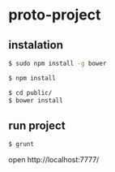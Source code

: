 proto-project
=============

## instalation

```bash
$ sudo npm install -g bower
```
```bash
$ npm install
```
```bash
$ cd public/
$ bower install
```

## run project
```bash
$ grunt
```

open http://localhost:7777/

